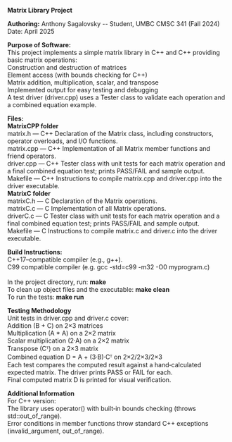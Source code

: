**Matrix Library Project**

**Authoring:**
Anthony Sagalovsky -- Student, UMBC CMSC 341 (Fall 2024)
<br> Date: April 2025 <br>

**Purpose of Software:**
<br>This project implements a simple matrix library in C++ and C++ providing basic matrix operations:
<br>Construction and destruction of matrices
<br>Element access (with bounds checking for C++)
<br>Matrix addition, multiplication, scalar, and transpose
<br>Implemented output for easy testing and debugging
<br>A test driver (driver.cpp) uses a Tester class to validate each operation and a combined equation example.

**Files:**
<br> **MatrixCPP folder**
<br> matrix.h — C++ Declaration of the Matrix class, including constructors, operator overloads, and I/O functions.
<br> matrix.cpp — C++ Implementation of all Matrix member functions and friend operators.
<br> driver.cpp — C++ Tester class with unit tests for each matrix operation and a final combined equation test; prints PASS/FAIL and sample output.
<br> Makefile — C++ Instructions to compile matrix.cpp and driver.cpp into the driver executable.
<br> **MatrixC folder**
<br> matrixC.h — C Declaration of the Matrix operations.
<br> matrixC.c — C Implementation of all Matrix operations.
<br> driverC.c — C Tester class with unit tests for each matrix operation and a final combined equation test; prints PASS/FAIL and sample output.
<br> Makefile — C Instructions to compile matrix.c and driver.c into the driver executable.

**Build Instructions:**
<br>C++17–compatible compiler (e.g., g++).
<br>C99 compatible compiler (e.g. gcc -std=c99 -m32 -O0 myprogram.c)
<br>
<br>In the project directory, run: **make**
<br>To clean up object files and the executable: **make clean**
<br>To run the tests: **make run**

**Testing Methodology**
<br>Unit tests in driver.cpp and driver.c cover:
<br>Addition (B + C) on 2×3 matrices
<br>Multiplication (A * A) on a 2×2 matrix
<br>Scalar multiplication (2·A) on a 2×2 matrix
<br>Transpose (Cᵀ) on a 2×3 matrix
<br>Combined equation D = A + (3·B)·Cᵀ on 2×2/2×3/2×3
<br>Each test compares the computed result against a hand‑calculated expected matrix.  The driver prints PASS or FAIL for each.
<br>Final computed matrix D is printed for visual verification.

**Additional Information**
<br>For C++ version:
<br>The library uses operator() with built‑in bounds checking (throws std::out_of_range).
<br>Error conditions in member functions throw standard C++ exceptions (invalid_argument, out_of_range).

